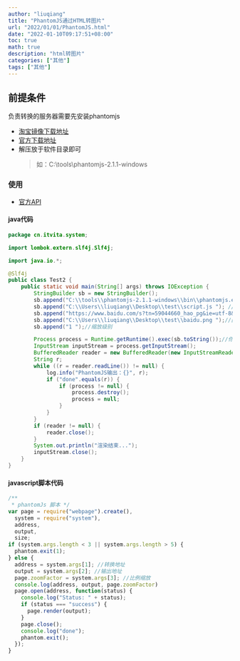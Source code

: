 ```yaml
---
author: "liuqiang"
title: "PhantomJS通过HTML转图片"
url: "2022/01/01/PhantomJS.html"
date: "2022-01-10T09:17:51+08:00"
toc: true
math: true
description: "html转图片"
categories: ["其他"]
tags: ["其他"]
---
```


## 前提条件
负责转换的服务器需要先安装phantomjs
- [淘宝镜像下载地址](http://npm.taobao.org/dist/phantomjs/)
- [官方下载地址](https://phantomjs.org/download.html)
- 解压放于软件目录即可
  >如：C:\tools\phantomjs-2.1.1-windows
### 使用
- [官方API](https://phantomjs.org/api/webpage/method/child-frames-count.html)
#### java代码
```java
package cn.itvita.system;

import lombok.extern.slf4j.Slf4j;

import java.io.*;

@Slf4j
public class Test2 {
    public static void main(String[] args) throws IOException {
        StringBuilder sb = new StringBuilder();
        sb.append("C:\\tools\\phantomjs-2.1.1-windows\\bin\\phantomjs.exe "); //phantomjs 安装地址
        sb.append("C:\\Users\\liuqiang\\Desktop\\test\\script.js "); //脚本地址
        sb.append("https://www.baidu.com/s?tn=59044660_hao_pg&ie=utf-8&wd=1 ");//html源地址
        sb.append("C:\\Users\\liuqiang\\Desktop\\test\\baidu.png ");//图片存放地址
        sb.append("1 ");//缩放级别

        Process process = Runtime.getRuntime().exec(sb.toString());//你的图片输出路径
        InputStream inputStream = process.getInputStream();
        BufferedReader reader = new BufferedReader(new InputStreamReader(inputStream));
        String r;
        while ((r = reader.readLine()) != null) {
            log.info("PhantomJS输出：{}", r);
            if ("done".equals(r)) {
                if (process != null) {
                    process.destroy();
                    process = null;
                }
            }
        }
        if (reader != null) {
            reader.close();
        }
        System.out.println("渲染结束...");
        inputStream.close();
    }
}
```
#### javascript脚本代码
```javascript
/**
 * phantomJs 脚本 */
var page = require("webpage").create(),
  system = require("system"),
  address,
  output,
  size;
if (system.args.length < 3 || system.args.length > 5) {
  phantom.exit(1);
} else {
  address = system.args[1]; //转换地址
  output = system.args[2]; //输出地址
  page.zoomFactor = system.args[3]; //比例缩放
  console.log(address, output, page.zoomFactor)
  page.open(address, function(status) {
    console.log("Status: " + status);
    if (status === "success") {
      page.render(output);
    }
    page.close();
    console.log("done");
    phantom.exit();
  });
}
```